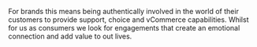 For brands this means being authentically involved in the world of their customers to provide support,
choice and vCommerce capabilities. Whilst for us as consumers we look for engagements that create an
emotional connection and add value to out lives.
